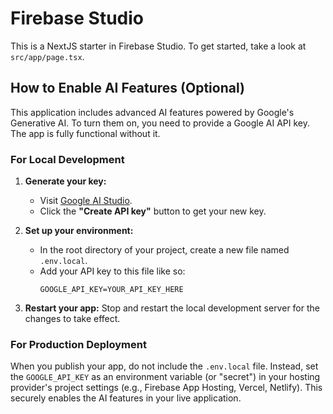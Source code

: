 # Firebase Studio

This is a NextJS starter in Firebase Studio. To get started, take a look at `src/app/page.tsx`.

## How to Enable AI Features (Optional)

This application includes advanced AI features powered by Google's Generative AI. To turn them on, you need to provide a Google AI API key. The app is fully functional without it.

### For Local Development

1.  **Generate your key:**
    *   Visit [Google AI Studio](https://aistudio.google.com/app/apikey).
    *   Click the **"Create API key"** button to get your new key.

2.  **Set up your environment:**
    *   In the root directory of your project, create a new file named `.env.local`.
    *   Add your API key to this file like so:
        ```
        GOOGLE_API_KEY=YOUR_API_KEY_HERE
        ```

3.  **Restart your app:** Stop and restart the local development server for the changes to take effect.

### For Production Deployment

When you publish your app, do not include the `.env.local` file. Instead, set the `GOOGLE_API_KEY` as an environment variable (or "secret") in your hosting provider's project settings (e.g., Firebase App Hosting, Vercel, Netlify). This securely enables the AI features in your live application.
